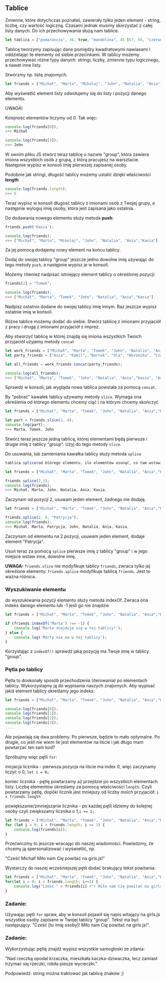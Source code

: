 ## Tablice

Zmienne, które dotychczas poznałaś, zawierały tylko jeden element - string, liczbę, czy wartość logiczną. Czasami jednak musimy skorzystać z całej listy danych. Do ich przechowywania służą nam tablice.

```js
let tablica = ["pomarancza", 34, true, "mandolina", 45 [67, 56, "czerwony"]];
```

Tablicę tworzymy zapisując dane pomiędzy kwadratowymi nawiasami i oddzielając te elementy od siebie przecinkami. W tablicy możemy przechowywać różne typy danych: stringi, liczby, zmienne typu logicznego, a nawet inne listy.

Stwórzmy np. listę znajomych:

```js
let friends = ["Michał", "Marta", "Mikolaj", "John", "Natalia", "Ania"];
```

Aby wyświetlić element listy odwołujemy się do listy i pozycji danego elementu.

UWAGA!

Kolejność elementów liczymy od 0. Tak więc:

```js
console.log(friends[0]);
>>> Michał

console.log(friends[3]);
>>> John
```

W swoim pliku JS stwórz teraz tablicę o nazwie "group", która zawiera imiona wszystkich osób z grupą, z którą pracujesz na warsztacie. Następnie wypisz w konsoli imię pierwszej zapisanej osoby.

Podobnie jak stringi, długość tablicy możemy ustalić dzięki właściwości **length**

```js
console.log(friends.length); 
>>> 6
```

Teraz wypisz w konsoli długość tablicy z imionami osób z Twojej grupy, a następnie wyloguj imię osoby, która jest zapisana jako ostatnia.

Do dodawania nowego elementu służy metoda **push**:

```js
friends.push('Kasia');

console.log(friends);
>>> ["Michał", "Marta", "Mikolaj", "John", "Natalia", "Ania","Kasia"]
```

Za jej pomocą dodajemy nowy element na końcu tablicy.

Dodaj do swojej tablicy "group" jeszcze jedno dowolne imię używając do tego metody `push`, a następnie wypisz je w konsoli.

Możemy również nadpisać istniejący element tablicy o określonej pozycji:

```js
friends[2] = "Tomek";

console.log(friends);
>>> ["Michał", "Marta", "Tomek", "John", "Natalia", "Ania","Kasia"]
```

Nadpisz ostatnio dodane do swojej tablicy imię innym. Raz jeszcze wypisz ostatnie imię w konsoli.

Różne tablice możemy dodać do siebie. Stwórz tablicę z imionami przyjaciół z pracy i drugą z imionami przyjaciół z imprez.

Aby stworzyć tablicę w której znajdą się imiona wszystkich Twoich przyjaciół użyjemy metody `concat`

```js
let work_friends = ["Michał", "Marta", "Tomek", "John", "Natalia", "Ania","Kasia"];
let party_friends = ["Asia", "Kamil", "Bartek", "Ola", "Weronika", "Czarek"];

let all_friends = work_friends.concat(party_friends);

console.log(all_friends);
>>> ["Michał", "Marta", "Tomek", "John", "Natalia", "Ania","Kasia", "Asia", "Kamil", "Bartek", "Ola", "Weronika", "Czarek"]
```

Sprawdź w konsoli, jak wygląda nowa tablica powstała za pomocą `concat`.

By "pobrać" kawałek tablicy używamy metody `slice`. Wymaga ona określenia od którego elementu chcemy ciąć i na którym chcemy skończyć

```js
let friends = ["Michał", "Marta", "Tomek", "John", "Natalia", "Ania","Kasia"];

let part = friends.slice(1, 4);
console.log(part);
>>> Marta, Tomek, John
```

Stwórz teraz jeszcze jedną tablicę, której elementami będą pierwsze i drugie imię z tablicy "group". Użyj do tego metody `slice`.

Do usuwania, lub zamieniania kawałka tablicy służy metoda `splice`

```js
tablica.splice(od którego elementu, ile elementów usunąć, co tam wstawić w zmian)

let friends = ["Michał", "Marta", "Tomek", "John", "Natalia", "Ania","Kasia"];

friends.splice(2,1);
console.log(friends);
>>> Michał, Marta, John, Natalia, Ania, Kasia,
```

Zaczynam od pozycji 2, usuwam jeden element, żadnego nie dodaję.

```js
let friends = ["Michał", "Marta", "Tomek", "John", "Natalia", "Ania","Kasia"];

friends.splice(2, 0, "Patrycja");
console.log(friends);
>>> Michał, Marta, Patrycja, John, Natalia, Ania, Kasia,
```

Zaczynam od elementu na 2 pozycji, usuwam jeden element, dodaje element "Patrycja".

Usuń teraz za pomocą `splice` pierwsze imię z tablicy "group" i w jego miejsce wstaw inne, dowolne imię.

**UWAGA:** `friends.slice` nie modyfikuje tablicy `friends`, zwraca tylko jej określone elementy. `friends.splice` modyfikuje tablicę `friends`. Jest to ważna różnica. 

### Wyszukiwanie elementu

do wyszukiwania pozycji elementu służy metoda indexOf. Zwraca ona indeks danego elementu lub -1 jeśli go nie znajdzie

```js
let friends = ["Michał", "Marta", "Tomek", "John", "Natalia", "Ania","Kasia"];

if (friends.indexOf('Marta') !== -1) {
    console.log('Marta znajduje się w tej tablicy!');
} else {
    console.log('Marty nie ma w tej tablicy');
}
```

Korzystając z `indexOf()` sprawdź jaką pozycję ma Twoje imię w tablicy "group".

### Pętla po tablicy

Pętla to doskonały sposób przechodzenia (iterowania) po elementach tablicy. Wykorzystajmy ją do wypisania naszych znajomych. Aby wypisać jakiś element tablicy określamy jego indeks:

```js
let friends = ["Michał", "Marta", "Tomek", "John", "Natalia", "Ania","Kasia"];

console.log(friends[0]);
console.log(friends[1]);
console.log(friends[2]);
console.log(friends[3]);
....
```

Ale pojawiają się dwa problemy. Po pierwsze, będzie to mało optymalne. Po drugie, co jeśli nie wiem ile jest elementów na liście i jak długo mam powtarzać ten sam kod?

Spróbujmy więc pętli `for`:

inicjacja licznika - pierwsza pozycja na liście ma index 0, więc zaczynamy liczyć o 0, `let i = 0;`

koniec licznika - pętlę powtarzamy aż przejdzie po wszystkich elementach listy. Liczbę elementów określamy za pomocą właściwości `length`. Czyli powtarzamy pętlę, dopóki licznik jest mniejszy od liczby moich przyjaciół: `i < friends.length`

powiększanie/zmniejszanie licznika - po każdej pętli idziemy do kolejnej osoby czyli zwiększamy licznika o 1,`i += 1;`

```js
let friends = ["Michał", "Marta", "Tomek", "John", "Natalia", "Ania","Kasia"];
for (let i = 0; i < friends.length; i += 1) {
    console.log(friends[i]);
}
```

Przećwiczmy to jeszcze wracając do naszej wiadomości. Powiedzmy, że chcemy ją spersonalizować i wyświetlić, np.

"Cześć Michał! Miło nam Cię powitać na girls.js!"

Wystarczy do naszej wcześniejszej pętli dodać brakujący tekst powitania:

```js
let friends = ["Michał", "Marta", "Tomek", "John", "Natalia", "Ania","Kasia"];
for(let i = 0; i < friends.length; i+=1) {
    console.log("Cześć " + friends[i] +"! Miło nam Cię powitać na girls.js!");
}
```

### Zadanie:

Używając pętli `for` spraw, aby w konsoli pojawił się napis witający na girls.js wszystkie osoby zapisane w Twojej tablicy "group". Tekst ma być następujący: "Cześć \[tu imię osoby\]! Miło nam Cię powitać na girls.js!".



### Zadanie:

Wykorzystując pętlę znajdź wypisz wszystkie samogłoski ze zdania: 

"Nad rzeczką opodal krzaczka, mieszkała kaczka-dziwaczka, lecz zamiast trzymać się rzeczki, robiła piesze wycieczki."

Podpowiedź: string można traktować jak tablicę znaków ;\)
